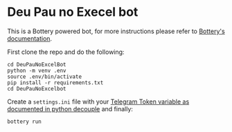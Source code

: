 # Deu Pau no Execel bot

This is a Bottery powered bot, for more instructions please refer to [Bottery's documentation](https://docs.bottery.io/en/latest/).

First clone the repo and do the following:

```console
cd DeuPauNoExcelBot
python -m venv .env
source .env/bin/activate
pip install -r requirements.txt
cd DeuPauNoExcelbot
```

Create a `settings.ini` file with your [Telegram Token variable as documented in python decouple](https://pypi.org/project/python-decouple/#ini-file) and finally:

```console
bottery run
```
